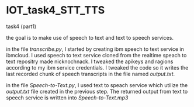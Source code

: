 # IOT_task4_STT_TTS
task4 (part1)

the goal is to make use of speech to text and text to speech services.

in the file *transcribe.py*, I started by creating ibm speech to text service in ibmcloud. I used speech to text service cloned from the realtime speach to text repositry made nicknochnack. I tweaked the apikeys and ragions according to my ibm service credentials. I tweaked the code so it writes the last recorded chunk of speech transcripts in the file named *output.txt*.

in the file *Speech-to-Text.py*, I used text to speach service which utilize the *output.txt* file created in the previous step. The returned output from text to speech service is written into *Speech-to-Text.mp3*

